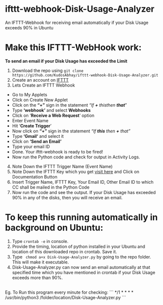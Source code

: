 # ifttt-webhook-Disk-Usage-Analyzer
An IFTTT-Webhook for receiving email automatically if your Disk Usage exceeds 90% in Ubuntu

# Make this IFTTT-WebHook work:

**To send an email if your Disk Usage has exceeded the Limit**

1.  Download the repo using ```git clone https://github.com/KudosAbhay/ifttt-webhook-Disk-Usage-Analyzer.git```
2.  Create an account on [IFTTT](https://ifttt.com/)
3. Lets Create an IFTTT Webhook
  * Go to My Applets
  * Click on Create New Applet
  * Click on the <b>“+”</b> sign in the statement <i>“If <b>+</b> thisthen <b>that</b></i>”
  * Type <b>‘webhook’</b> and select <b>Webhooks</b>
  * Click on ‘<b>Receive a Web Request</b>‘ option
  * Enter Event Name
  * Hit ‘<b>Create Trigger</b>’
  * Now click on <b>“+”</b> sign in the statement <i>“If <b>this</b> then <b>+</b>  that”</i>
  * Type <b>‘Gmail‘</b> and select it
  * Click on <b>‘Send an Email’</b>
  * Type your email ID
  * Done. Your ifttt-webhook is ready to be fired!
  * Now run the Python code and check for output in Activity Logs.
4.  Note Down the IFTTT Trigger Name (Event Name)
5.  Note Down the IFTTT Key which you get [visit here](https://ifttt.com/maker_webhooks) and Click on Documentation Button
6.  Insert Trigger Name, IFTTT Key, Your Email ID, Other Email ID to which CC shall be mailed in the Python Code
7.  Now run the code and see the output. If your Disk Usage has exceeded 90% in any of the disks, then you will receive an email.



# To keep this running automatically in background on Ubuntu:
1.  Type ``` crontab -e ``` in console.
2.  Provide the timing, location of python installed in your Ubuntu and location of this downloaded repo in crontab. Save it.
3.  Type ``` chmod a+x Disk-Usage-Analyzer.py``` by going to the repo folder. This will make it executable.
4.  Disk-Usage-Analyzer.py can now send an email automatically at that specified time which you have mentioned in crontab if your Disk Usage exceeds more than 90%.
<br>
Eg. To Run this program every minute for checking: ``` */1 * * * * /usr/bin/python3 /folder/location/Disk-Usage-Analyzer.py ```

